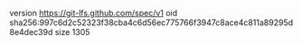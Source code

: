 version https://git-lfs.github.com/spec/v1
oid sha256:997c6d2c52323f38cba4c6d56ec775766f3947c8ace4c811a89295d8e4dec39d
size 1305
